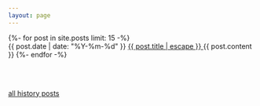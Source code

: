 ```yaml
---
layout: page
---
```



{%- for post in site.posts limit: 15 -%}
    <br>
    <span class="post-meta">{{ post.date | date: "%Y-%m-%d" }}</span>
    <a class="post-link" href="{{ post.url | relative_url }}">
    {{ post.title | escape }}
    </a>
    {{ post.content }}
{%- endfor -%}

<br>
<br>

[all history posts](./all)